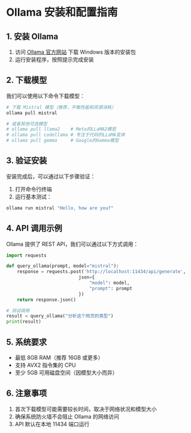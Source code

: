 # Ollama 安装和配置指南

## 1. 安装 Ollama

1. 访问 [Ollama 官方网站](https://ollama.ai/download) 下载 Windows 版本的安装包
2. 运行安装程序，按照提示完成安装

## 2. 下载模型

我们可以使用以下命令下载模型：

```bash
# 下载 Mistral 模型（推荐，平衡性能和资源消耗）
ollama pull mistral

# 或者其他可选模型
# ollama pull llama2    # Meta的LLaMA2模型
# ollama pull codellama # 专注于代码的LLaMA变体
# ollama pull gemma     # Google的Gemma模型
```

## 3. 验证安装

安装完成后，可以通过以下步骤验证：

1. 打开命令行终端
2. 运行基本测试：
```bash
ollama run mistral "Hello, how are you?"
```

## 4. API 调用示例

Ollama 提供了 REST API，我们可以通过以下方式调用：

```python
import requests

def query_ollama(prompt, model="mistral"):
    response = requests.post('http://localhost:11434/api/generate',
                           json={
                               "model": model,
                               "prompt": prompt
                           })
    return response.json()

# 测试调用
result = query_ollama("分析这个网页的类型")
print(result)
```

## 5. 系统要求

- 最低 8GB RAM（推荐 16GB 或更多）
- 支持 AVX2 指令集的 CPU
- 至少 5GB 可用磁盘空间（因模型大小而异）

## 6. 注意事项

1. 首次下载模型可能需要较长时间，取决于网络状况和模型大小
2. 确保系统防火墙不会阻止 Ollama 的网络访问
3. API 默认在本地 11434 端口运行
